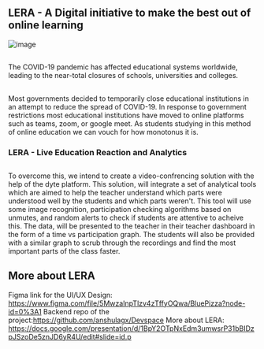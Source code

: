 ## LERA - A Digital initiative to make the best out of online learning
![image](https://user-images.githubusercontent.com/72297207/111885990-19ecb900-89f1-11eb-9a32-755f8f3cca5b.png)
##
The COVID-19 pandemic has affected educational systems worldwide, leading to the near-total closures of schools, universities and colleges. 
##
Most governments decided to temporarily close educational institutions in an attempt to reduce the spread of COVID-19. In response to government restrictions most educational institutions have moved to online platforms such as teams, zoom, or google meet. As students studying in this method of online education we can vouch for how monotonus it is. 
### LERA - Live Education Reaction and Analytics
##
To overcome this, we intend to create a video-confrencing solution with the help of the dyte platform. This solution, will integrate a set of analytical tools which are aimed to help the teacher understand which parts were understood well by the students and which parts weren't. This tool will use some image recognition, participation checking algorithms based on unmutes, and random alerts to check if students are attentive to acheive this. The data, will be presented to the teacher in their teacher dashboard in the form of a time vs participation graph. The students will also be provided with a similar graph to scrub through the recordings and find the most important parts of the class faster.
## More about LERA
Figma link for the UI/UX Design: https://www.figma.com/file/5MwzaInpTlzv4zTffyOQwa/BluePizza?node-id=0%3A1
Backend repo of the project:https://github.com/anshulagx/Devspace
More about LERA: https://docs.google.com/presentation/d/1BpY2OTpNxEdm3umwsrP31bBIDzpJSzoDe5znJD6yR4U/edit#slide=id.p
